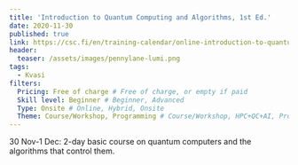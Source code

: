 ```yaml
---
title: 'Introduction to Quantum Computing and Algorithms, 1st Ed.'
date: 2020-11-30
published: true
link: https://csc.fi/en/training-calendar/online-introduction-to-quantum-computing-and-algorithms-1st-ed/
header:
  teaser: /assets/images/pennylane-lumi.png
tags:
  - Kvasi
filters:
  Pricing: Free of charge # Free of charge, or empty if paid
  Skill level: Beginner # Beginner, Advanced
  Type: Onsite # Online, Hybrid, Onsite
  Theme: Course/Workshop, Programming # Course/Workshop, HPC+QC+AI, Programming, Webinar/Lecture
---
```

30 Nov-1 Dec: 2-day basic course on quantum computers and the algorithms that control them.
